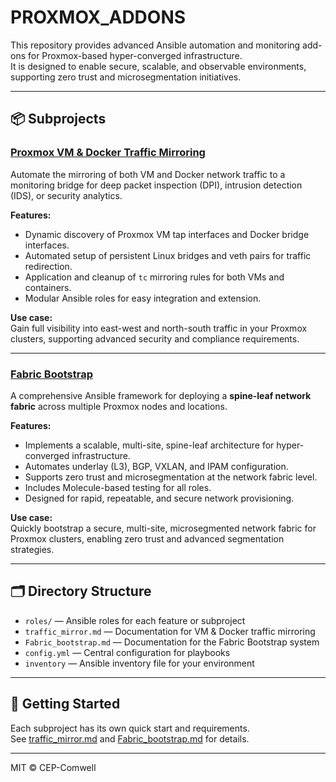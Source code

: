 # PROXMOX_ADDONS

This repository provides advanced Ansible automation and monitoring add-ons for Proxmox-based hyper-converged infrastructure.  
It is designed to enable secure, scalable, and observable environments, supporting zero trust and microsegmentation initiatives.

---

## 📦 Subprojects

### [Proxmox VM & Docker Traffic Mirroring](traffic_mirror.md)
Automate the mirroring of both VM and Docker network traffic to a monitoring bridge for deep packet inspection (DPI), intrusion detection (IDS), or security analytics.

**Features:**
- Dynamic discovery of Proxmox VM tap interfaces and Docker bridge interfaces.
- Automated setup of persistent Linux bridges and veth pairs for traffic redirection.
- Application and cleanup of `tc` mirroring rules for both VMs and containers.
- Modular Ansible roles for easy integration and extension.

**Use case:**  
Gain full visibility into east-west and north-south traffic in your Proxmox clusters, supporting advanced security and compliance requirements.

---

### [Fabric Bootstrap](Fabric_bootstrap.md)
A comprehensive Ansible framework for deploying a **spine-leaf network fabric** across multiple Proxmox nodes and locations.

**Features:**
- Implements a scalable, multi-site, spine-leaf architecture for hyper-converged infrastructure.
- Automates underlay (L3), BGP, VXLAN, and IPAM configuration.
- Supports zero trust and microsegmentation at the network fabric level.
- Includes Molecule-based testing for all roles.
- Designed for rapid, repeatable, and secure network provisioning.

**Use case:**  
Quickly bootstrap a secure, multi-site, microsegmented network fabric for Proxmox clusters, enabling zero trust and advanced segmentation strategies.

---

## 🗂 Directory Structure

- `roles/` — Ansible roles for each feature or subproject
- `traffic_mirror.md` — Documentation for VM & Docker traffic mirroring
- `Fabric_bootstrap.md` — Documentation for the Fabric Bootstrap system
- `config.yml` — Central configuration for playbooks
- `inventory` — Ansible inventory file for your environment

---

## 🚀 Getting Started

Each subproject has its own quick start and requirements.  
See [traffic_mirror.md](traffic_mirror.md) and [Fabric_bootstrap.md](Fabric_bootstrap.md) for details.

---

MIT © CEP-Comwell


